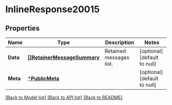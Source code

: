 # InlineResponse20015

## Properties
Name | Type | Description | Notes
------------ | ------------- | ------------- | -------------
**Data** | [**[]RetainerMessageSummary**](retainer.message_summary.md) | Retained messages list. | [optional] [default to null]
**Meta** | [***PublicMeta**](public.meta.md) |  | [optional] [default to null]

[[Back to Model list]](../README.md#documentation-for-models) [[Back to API list]](../README.md#documentation-for-api-endpoints) [[Back to README]](../README.md)


